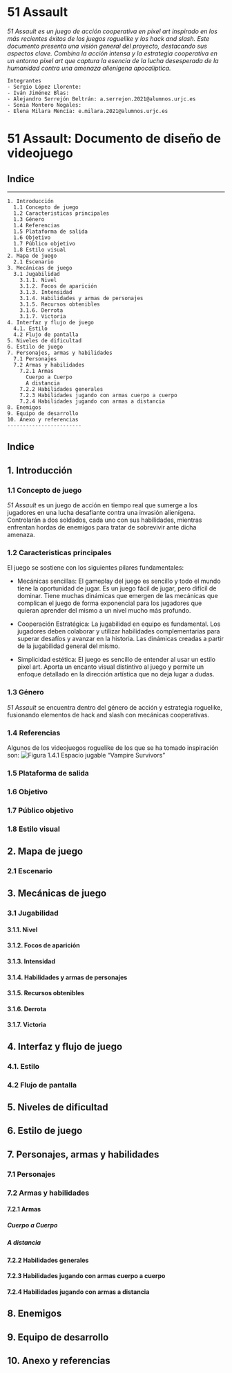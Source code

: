 # 51 Assault
*51 Assault es un juego de acción cooperativa en pixel art inspirado en los más recientes éxitos de los juegos roguelike y los hack and slash. Este documento presenta una visión general del proyecto, destacando sus aspectos clave. Combina la acción intensa y la estrategia cooperativa en un entorno pixel art que captura la esencia de la lucha desesperada de la humanidad contra una amenaza alienígena apocalíptica.*

~~~
Integrantes
- Sergio López Llorente: 
- Iván Jiménez Blas: 
- Alejandro Serrejón Beltrán: a.serrejon.2021@alumnos.urjc.es
- Sonia Montero Nogales:
- Elena Milara Mencía: e.milara.2021@alumnos.urjc.es
~~~

# 51 Assault: Documento de diseño de videojuego

## Indice
---
~~~
1. Introducción
  1.1 Concepto de juego 
  1.2 Caracteristicas principales
  1.3 Género
  1.4 Referencias
  1.5 Plataforma de salida
  1.6 Objetivo
  1.7 Público objetivo
  1.8 Estilo visual
2. Mapa de juego
  2.1 Escenario
3. Mecánicas de juego
  3.1 Jugabilidad
    3.1.1. Nivel
    3.1.2. Focos de aparición
    3.1.3. Intensidad
    3.1.4. Habilidades y armas de personajes
    3.1.5. Recursos obtenibles	
    3.1.6. Derrota	
    3.1.7. Victoria
4. Interfaz y flujo de juego
  4.1. Estilo
  4.2 Flujo de pantalla
5. Niveles de dificultad
6. Estilo de juego
7. Personajes, armas y habilidades
  7.1 Personajes
  7.2 Armas y habilidades
    7.2.1 Armas
      Cuerpo a Cuerpo
      A distancia
    7.2.2 Habilidades generales
    7.2.3 Habilidades jugando con armas cuerpo a cuerpo
    7.2.4 Habilidades jugando con armas a distancia
8. Enemigos
9. Equipo de desarrollo
10. Anexo y referencias
------------------------
~~~
## Indice
## 1. Introducción
### 1.1 Concepto de juego 
*51 Assault* es un juego de acción en tiempo real que sumerge a los jugadores en una lucha desafiante contra una invasión alienígena. Controlarán a dos soldados, cada uno con sus habilidades, mientras enfrentan hordas de enemigos para tratar de sobrevivir ante dicha amenaza.

### 1.2 Caracteristicas principales
El juego se sostiene con los siguientes pilares fundamentales:

- Mecánicas sencillas: El gameplay del juego es sencillo y todo el mundo tiene la oportunidad de jugar. Es un juego fácil de jugar, pero difícil de dominar. Tiene muchas dinámicas que emergen de las mecánicas que complican el juego de forma exponencial para los jugadores que quieran aprender del mismo a un nivel mucho más profundo.

- Cooperación Estratégica: La jugabilidad en equipo es fundamental. Los jugadores deben colaborar y utilizar habilidades complementarias para superar desafíos y avanzar en la historia. Las dinámicas creadas a partir de la jugabilidad general del mismo.

- Simplicidad estética: El juego es sencillo de entender al usar un estilo pixel art. Aporta un encanto visual distintivo al juego y permite un enfoque detallado en la dirección artística que no deja lugar a dudas.

### 1.3 Género
*51 Assault* se encuentra dentro del género de acción y estrategia roguelike, fusionando elementos de hack and slash con mecánicas cooperativas.

### 1.4 Referencias
  Algunos de los videojuegos roguelike de los que se ha tomado inspiración son:
  ![Figura 1.4.1 Espacio jugable “Vampire Survivors”]([http://url/to/img.png](https://assets-prd.ignimgs.com/2022/01/27/new-project-61-1643288208978.png))
### 1.5 Plataforma de salida
### 1.6 Objetivo
### 1.7 Público objetivo
### 1.8 Estilo visual

## 2. Mapa de juego
### 2.1 Escenario

## 3. Mecánicas de juego

### 3.1 Jugabilidad
#### 3.1.1. Nivel
#### 3.1.2. Focos de aparición
#### 3.1.3. Intensidad
#### 3.1.4. Habilidades y armas de personajes
#### 3.1.5. Recursos obtenibles	
#### 3.1.6. Derrota	
#### 3.1.7. Victoria

## 4. Interfaz y flujo de juego

### 4.1. Estilo

### 4.2 Flujo de pantalla

## 5. Niveles de dificultad

## 6. Estilo de juego

## 7. Personajes, armas y habilidades
### 7.1 Personajes
### 7.2 Armas y habilidades
#### 7.2.1 Armas
##### Cuerpo a Cuerpo
##### A distancia
#### 7.2.2 Habilidades generales
#### 7.2.3 Habilidades jugando con armas cuerpo a cuerpo
#### 7.2.4 Habilidades jugando con armas a distancia

## 8. Enemigos

## 9. Equipo de desarrollo

## 10. Anexo y referencias

